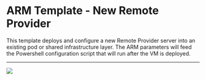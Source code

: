 # ARM Template - New Remote Provider

This template deploys and configure a new Remote Provider server into an existing pod or shared infrastructure layer.
The ARM parameters will feed the Powershell configuration script that will run after the VM is deployed.

---

<a href="https://portal.azure.com/#create/Microsoft.Template/uri/https%3A%2F%2Fbitbucket.netmail.com%2Fprojects%2FPUB%2Frepos%2Fdeployments%2Fraw%2Fazure%2Fnetgovern-pod%2Fnetgovern-remote-provider%2Fazuredeploy.json" target="_blank">
    <img src="https://azuredeploy.net/deploybutton.png"/>
</a>
